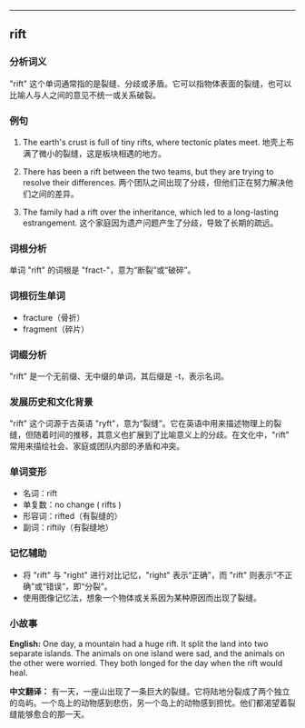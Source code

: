 
---------------
## rift
### 分析词义
"rift" 这个单词通常指的是裂缝、分歧或矛盾。它可以指物体表面的裂缝，也可以比喻人与人之间的意见不统一或关系破裂。

### 例句
1. The earth's crust is full of tiny rifts, where tectonic plates meet.
   地壳上布满了微小的裂缝，这是板块相遇的地方。

2. There has been a rift between the two teams, but they are trying to resolve their differences.
   两个团队之间出现了分歧，但他们正在努力解决他们之间的差异。

3. The family had a rift over the inheritance, which led to a long-lasting estrangement.
   这个家庭因为遗产问题产生了分歧，导致了长期的疏远。

### 词根分析
单词 "rift" 的词根是 "fract-"，意为“断裂”或“破碎”。

### 词根衍生单词
- fracture（骨折）
- fragment（碎片）

### 词缀分析
"rift" 是一个无前缀、无中缀的单词，其后缀是 -t，表示名词。

### 发展历史和文化背景
"rift" 这个词源于古英语 "ryft"，意为“裂缝”。它在英语中用来描述物理上的裂缝，但随着时间的推移，其意义也扩展到了比喻意义上的分歧。在文化中，"rift" 常用来描绘社会、家庭或团队内部的矛盾和冲突。

### 单词变形
- 名词：rift
- 单复数：no change ( rifts )
- 形容词：rifted（有裂缝的）
- 副词：riftily（有裂缝地）

### 记忆辅助
- 将 "rift" 与 "right" 进行对比记忆，"right" 表示“正确”，而 "rift" 则表示“不正确”或“错误”，即“分裂”。
- 使用图像记忆法，想象一个物体或关系因为某种原因而出现了裂缝。

### 小故事
**English:**
One day, a mountain had a huge rift. It split the land into two separate islands. The animals on one island were sad, and the animals on the other were worried. They both longed for the day when the rift would heal.

**中文翻译：**
有一天，一座山出现了一条巨大的裂缝。它将陆地分裂成了两个独立的岛屿。一个岛上的动物感到悲伤，另一个岛上的动物感到担忧。他们都渴望着裂缝能够愈合的那一天。


